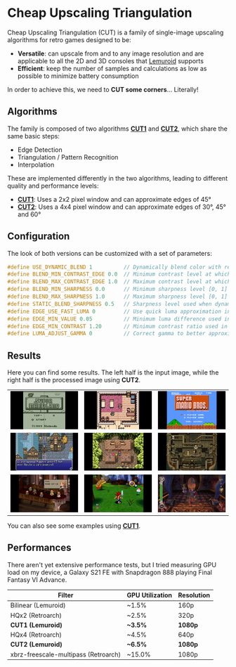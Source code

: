 # Cheap Upscaling Triangulation

Cheap Upscaling Triangulation (CUT) is a family of single-image upscaling algorithms for retro games designed to be:

* **Versatile**: can upscale from and to any image resolution and are applicable to all the 2D and 3D consoles that [Lemuroid](https://github.com/Swordfish90/Lemuroid) supports
* **Efficient**: keep the number of samples and calculations as low as possible to minimize battery consumption

In order to achieve this, we need to **CUT some corners**... Literally!

## Algorithms

The family is composed of two algorithms **[CUT1](/algorithms/cut1.md)** and **[CUT2](/algorithms/cut2.md)**, which share the same basic steps:

* Edge Detection
* Triangulation / Pattern Recognition
* Interpolation

These are implemented differently in the two algorithms, leading to different quality and performance levels:

* **[CUT1](/algorithms/cut1.md)**: Uses a 2x2 pixel window and can approximate edges of 45°
* **[CUT2](/algorithms/cut2.md)**: Uses a 4x4 pixel window and can approximate edges of  30°, 45° and 60°

## Configuration

The look of both versions can be customized with a set of parameters:

```c
#define USE_DYNAMIC_BLEND 1          // Dynamically blend color with respect to contrast
#define BLEND_MIN_CONTRAST_EDGE 0.0  // Minimum contrast level at which sharpness starts increasing [0, 1]
#define BLEND_MAX_CONTRAST_EDGE 1.0  // Maximum contrast level at which sharpness stops increasing [0, 1]
#define BLEND_MIN_SHARPNESS 0.0      // Minimum sharpness level [0, 1]
#define BLEND_MAX_SHARPNESS 1.0      // Maximum sharpness level [0, 1]
#define STATIC_BLEND_SHARPNESS 0.5   // Sharpness level used when dynamic blending is disabled [0, 1]
#define EDGE_USE_FAST_LUMA 0         // Use quick luma approximation in edge detection
#define EDGE_MIN_VALUE 0.05          // Minimum luma difference used in edge detection [0, 1]
#define EDGE_MIN_CONTRAST 1.20       // Minimum contrast ratio used in edge detection [1, ∞]
#define LUMA_ADJUST_GAMMA 0          // Correct gamma to better approximate luma human perception
```

## Results

Here you can find some results. The left half is the input image, while the right half is the processed image using **CUT2**.

||||
|---|---|---|
![](images/final/cut2/cut2-screen-01.jpg) | ![](images/final/cut2/cut2-screen-02.jpg) | ![](images/final/cut2/cut2-screen-03.jpg)
![](images/final/cut2/cut2-screen-04.jpg) | ![](images/final/cut2/cut2-screen-05.jpg) | ![](images/final/cut2/cut2-screen-06.jpg)
![](images/final/cut2/cut2-screen-07.jpg) | ![](images/final/cut2/cut2-screen-08.jpg) | ![](images/final/cut2/cut2-screen-09.jpg)

You can also see some examples using **[CUT1](/algorithms/cut1.md#results)**.

## Performances

There aren't yet extensive performance tests, but I tried measuring GPU load on my device, a Galaxy S21 FE with Snapdragon 888 playing Final Fantasy VI Advance.

|Filter|GPU Utilization|Resolution
|---|---|---|
Bilinear (Lemuroid) | ~1.5% | 160p
HQx2 (Retroarch) | ~2.5% | 320p
**CUT1 (Lemuroid)** | **~3.5%** | **1080p**
HQx4 (Retroarch) | ~4.5% | 640p
**CUT2 (Lemuroid)** | **~6.5%** | **1080p**
xbrz-freescale-multipass (Retroarch) | ~15.0% | 1080p
